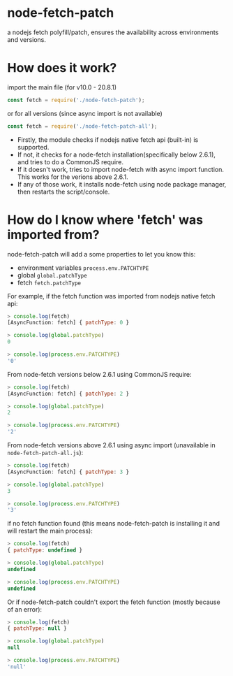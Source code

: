 # node-fetch-patch
a nodejs fetch polyfill/patch, ensures the availability across environments and versions. 

# How does it work?
import the main file (for v10.0 - 20.8.1)
```js
const fetch = require('./node-fetch-patch');
```
or for all versions (since async import is not available)
```js
const fetch = require('./node-fetch-patch-all');
```



- Firstly, the module checks if nodejs native fetch api (built-in) is supported.
- If not, it checks for a node-fetch installation(specifically below 2.6.1), and tries to do a CommonJS require.
- If it doesn't work, tries to import node-fetch with async import function. This works for the verions above 2.6.1.
- If any of those work, it installs node-fetch using node package manager, then restarts the script/console.

# How do I know where 'fetch' was imported from?
node-fetch-patch will add a some properties to let you know this:
- environment variables `process.env.PATCHTYPE`
- global `global.patchType`
- fetch `fetch.patchType`


For example, if the fetch function was imported from nodejs native fetch api:

```js
> console.log(fetch)
[AsyncFunction: fetch] { patchType: 0 }

> console.log(global.patchType)
0

> console.log(process.env.PATCHTYPE)
'0'
```

From node-fetch versions below 2.6.1 using CommonJS require:
```js
> console.log(fetch)
[AsyncFunction: fetch] { patchType: 2 }

> console.log(global.patchType)
2

> console.log(process.env.PATCHTYPE)
'2'
```

From node-fetch versions above 2.6.1 using async import (unavailable in `node-fetch-patch-all.js`):
```js
> console.log(fetch)
[AsyncFunction: fetch] { patchType: 3 }

> console.log(global.patchType)
3

> console.log(process.env.PATCHTYPE)
'3'
```
if no fetch function found (this means node-fetch-patch is installing it and will restart the main process):
```js
> console.log(fetch)
{ patchType: undefined }

> console.log(global.patchType)
undefined

> console.log(process.env.PATCHTYPE)
undefined
```
Or if node-fetch-patch couldn't export the fetch function (mostly because of an error):
```js
> console.log(fetch)
{ patchType: null }

> console.log(global.patchType)
null

> console.log(process.env.PATCHTYPE)
'null'
```

